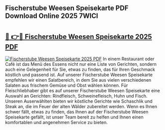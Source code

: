## Fischerstube Weesen Speisekarte PDF Download Online 2025 7WlCl

# <h2><a href="http://gc6tht.nevu.top/?p=Fischerstube+Weesen+Speisekarte">🔗 👉🔴 Fischerstube Weesen Speisekarte 2025 PDF</a></h2>

[![Fischerstube Weesen Speisekarte 2025 PDF](https://i.imgur.com/dBaPXMq.png)](http://gc6tht.nevu.top/?p=Fischerstube+Weesen+Speisekarte)
In einem Restaurant oder Café ist das Menü des Essens nicht nur eine Liste von Gerichten, sondern auch eine Gelegenheit für Sie, etwas zu finden, das für Ihren Geschmack köstlich und passend ist. Auf unserer Fischerstube Weesen Speisekarte empfehlen wir einen Salatbereich, in dem Sie aus vielen verschiedenen Salaten aus frischem Gemüse und Obst wählen können. Für Fleischliebhaber gibt es auf unserer Fischerstube Weesen Speisekarte eine Auswahl an Gerichten: Rindfleisch, Schweinefleisch, Huhn und Fisch. Unseren Auserwählten bieten wir köstliche Gerichte wie Schaschlik und Steak an, die im Feuer der alten Wälder zubereitet werden. Wenn es Ihnen schwer fällt, etwas zu finden, das Ihnen auf der Fischerstube Weesen Speisekarte gefällt, ist unser Team bereit zu helfen und Ihnen einen komfortablen und angenehmen Service zu bieten.
